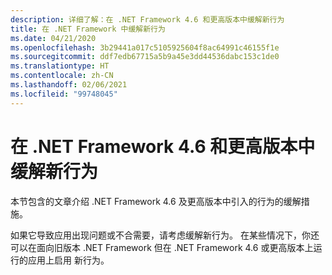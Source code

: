 ```yaml
---
description: 详细了解：在 .NET Framework 4.6 和更高版本中缓解新行为
title: 在 .NET Framework 中缓解新行为
ms.date: 04/21/2020
ms.openlocfilehash: 3b29441a017c5105925604f8ac64991c46155f1e
ms.sourcegitcommit: ddf7edb67715a5b9a45e3dd44536dabc153c1de0
ms.translationtype: HT
ms.contentlocale: zh-CN
ms.lasthandoff: 02/06/2021
ms.locfileid: "99748045"
---
```

# <a name="mitigate-new-behaviors-in-net-framework-46-and-later"></a>在 .NET Framework 4.6 和更高版本中缓解新行为

本节包含的文章介绍 .NET Framework 4.6 及更高版本中引入的行为的缓解措施。

如果它导致应用出现问题或不合需要，请考虑缓解新行为。 在某些情况下，你还可以在面向旧版本 .NET Framework 但在 .NET Framework 4.6 或更高版本上运行的应用上启用  新行为。
